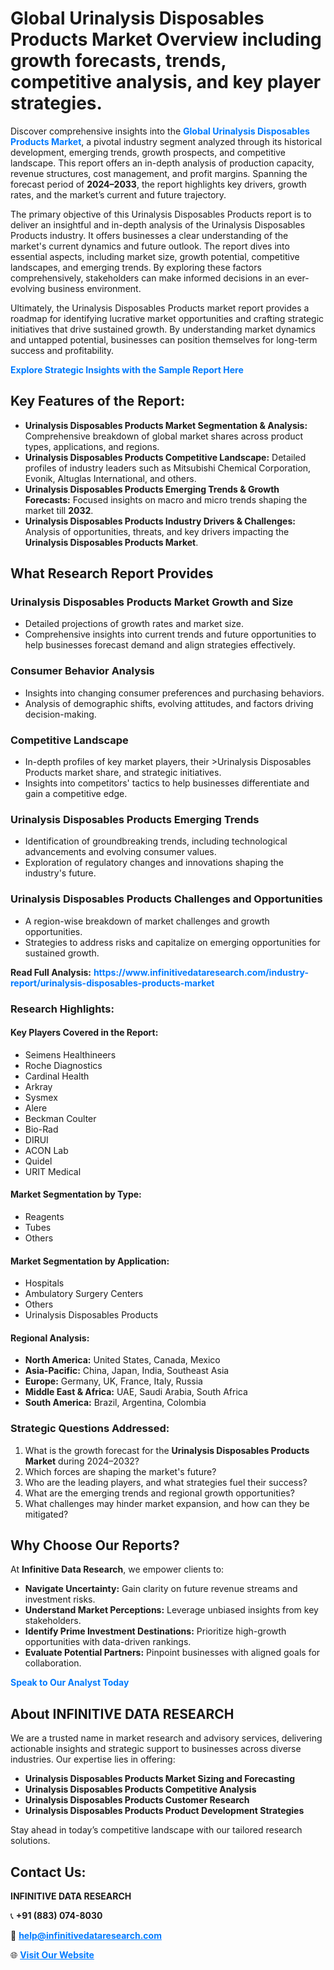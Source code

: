 <h1>Global Urinalysis Disposables Products Market Overview including growth forecasts, trends, competitive analysis, and key player strategies.</h1>
<p>
Discover comprehensive insights into the 
<a href="https://www.infinitivedataresearch.com/industry-report/urinalysis-disposables-products-market" rel="dofollow" style="color: #007BFF; text-decoration: none;"><strong>Global Urinalysis Disposables Products Market</strong></a>, a pivotal industry segment analyzed through its historical development, emerging trends, growth prospects, and competitive landscape. This report offers an in-depth analysis of production capacity, revenue structures, cost management, and profit margins. Spanning the forecast period of <strong>2024–2033</strong>, the report highlights key drivers, growth rates, and the market’s current and future trajectory.
</p>
<p>
The primary objective of this Urinalysis Disposables Products report is to deliver an insightful and in-depth analysis of the Urinalysis Disposables Products industry. It offers businesses a clear understanding of the market's current dynamics and future outlook. The report dives into essential aspects, including market size, growth potential, competitive landscapes, and emerging trends. By exploring these factors comprehensively, stakeholders can make informed decisions in an ever-evolving business environment.
</p>
<p>
Ultimately, the Urinalysis Disposables Products market report provides a roadmap for identifying lucrative market opportunities and crafting strategic initiatives that drive sustained growth. By understanding market dynamics and untapped potential, businesses can position themselves for long-term success and profitability.
</p>
<p>
<a href="https://www.infinitivedataresearch.com/request-sample/reportId=103311" style="color: #007BFF; text-decoration: none;"><strong>Explore Strategic Insights with the Sample Report Here</strong></a>
</p>

<h2>Key Features of the Report:</h2>
<ul>
<li><strong>Urinalysis Disposables Products Market Segmentation & Analysis:</strong> Comprehensive breakdown of global market shares across product types, applications, and regions.</li>
<li><strong>Urinalysis Disposables Products Competitive Landscape:</strong> Detailed profiles of industry leaders such as Mitsubishi Chemical Corporation, Evonik, Altuglas International, and others.</li>
<li><strong>Urinalysis Disposables Products Emerging Trends & Growth Forecasts:</strong> Focused insights on macro and micro trends shaping the market till <strong>2032</strong>.</li>
<li><strong>Urinalysis Disposables Products Industry Drivers & Challenges:</strong> Analysis of opportunities, threats, and key drivers impacting the <strong>Urinalysis Disposables Products Market</strong>.</li>
</ul>

<h2>What Research Report Provides</h2>
<h3>Urinalysis Disposables Products Market Growth and Size</h3>
<ul>
<li>Detailed projections of growth rates and market size.</li>
<li>Comprehensive insights into current trends and future opportunities to help businesses forecast demand and align strategies effectively.</li>
</ul>

<h3>Consumer Behavior Analysis</h3>
<ul>
<li>Insights into changing consumer preferences and purchasing behaviors.</li>
<li>Analysis of demographic shifts, evolving attitudes, and factors driving decision-making.</li>
</ul>

<h3>Competitive Landscape</h3>
<ul>
<li>In-depth profiles of key market players, their >Urinalysis Disposables Products market share, and strategic initiatives.</li>
<li>Insights into competitors' tactics to help businesses differentiate and gain a competitive edge.</li>
</ul>

<h3>Urinalysis Disposables Products Emerging Trends</h3>
<ul>
<li>Identification of groundbreaking trends, including technological advancements and evolving consumer values.</li>
<li>Exploration of regulatory changes and innovations shaping the industry's future.</li>
</ul>

<h3>Urinalysis Disposables Products Challenges and Opportunities</h3>
<ul>
<li>A region-wise breakdown of market challenges and growth opportunities.</li>
<li>Strategies to address risks and capitalize on emerging opportunities for sustained growth.</li>
</ul>
<p><strong>Read Full Analysis:</strong> <a href="https://www.infinitivedataresearch.com/industry-report/urinalysis-disposables-products-market" rel="dofollow" style="color: #007BFF; text-decoration: none;"><strong>https://www.infinitivedataresearch.com/industry-report/urinalysis-disposables-products-market</strong></a></p>
<h3>Research Highlights:</h3>
<h4>Key Players Covered in the Report:</h4>
<ul><li>Seimens Healthineers</li><li>Roche Diagnostics</li><li>Cardinal Health</li><li>Arkray</li><li>Sysmex</li><li>Alere</li><li>Beckman Coulter</li><li>Bio-Rad</li><li>DIRUI</li><li>ACON Lab</li><li>Quidel</li><li>URIT Medical</li></ul>
<h4>Market Segmentation by Type:</h4>
<ul><li>Reagents</li><li>Tubes</li><li>Others</li></ul>
<h4>Market Segmentation by Application:</h4>
<ul><li>Hospitals</li><li>Ambulatory Surgery Centers</li><li>Others</li><li>Urinalysis Disposables Products</li></ul>

<h4>Regional Analysis:</h4>
<ul>
<li><strong>North America:</strong> United States, Canada, Mexico</li>
<li><strong>Asia-Pacific:</strong> China, Japan, India, Southeast Asia</li>
<li><strong>Europe:</strong> Germany, UK, France, Italy, Russia</li>
<li><strong>Middle East & Africa:</strong> UAE, Saudi Arabia, South Africa</li>
<li><strong>South America:</strong> Brazil, Argentina, Colombia</li>
</ul>

<h3>Strategic Questions Addressed:</h3>
<ol>
<li>What is the growth forecast for the <strong>Urinalysis Disposables Products Market</strong> during 2024–2032?</li>
<li>Which forces are shaping the market's future?</li>
<li>Who are the leading players, and what strategies fuel their success?</li>
<li>What are the emerging trends and regional growth opportunities?</li>
<li>What challenges may hinder market expansion, and how can they be mitigated?</li>
</ol>

<h2>Why Choose Our Reports?</h2>
<p>At <strong>Infinitive Data Research</strong>, we empower clients to:</p>
<ul>
<li><strong>Navigate Uncertainty:</strong> Gain clarity on future revenue streams and investment risks.</li>
<li><strong>Understand Market Perceptions:</strong> Leverage unbiased insights from key stakeholders.</li>
<li><strong>Identify Prime Investment Destinations:</strong> Prioritize high-growth opportunities with data-driven rankings.</li>
<li><strong>Evaluate Potential Partners:</strong> Pinpoint businesses with aligned goals for collaboration.</li>
</ul>
<p><a href="https://www.infinitivedataresearch.com/industry-report/urinalysis-disposables-products-market" rel="dofollow" style="color: #007BFF; text-decoration: none;"><strong>Speak to Our Analyst Today</strong></a></p>

<h2>About INFINITIVE DATA RESEARCH</h2>
<p>We are a trusted name in market research and advisory services, delivering actionable insights and strategic support to businesses across diverse industries. Our expertise lies in offering:</p>
<ul>
<li><strong>Urinalysis Disposables Products Market Sizing and Forecasting</strong></li>
<li><strong>Urinalysis Disposables Products Competitive Analysis</strong></li>
<li><strong>Urinalysis Disposables Products Customer Research</strong></li>
<li><strong>Urinalysis Disposables Products Product Development Strategies</strong></li>
</ul>
<p>Stay ahead in today’s competitive landscape with our tailored research solutions.</p>

<h2>Contact Us:</h2>
<p><strong>INFINITIVE DATA RESEARCH</strong></p>
<p>📞 <strong>+91 (883) 074-8030</strong></p>
<p>📧 <strong><a href="mailto:help@infinitivedataresearch.com" style="color: #007BFF;">help@infinitivedataresearch.com</a></strong></p>
<p>🌐 <strong><a href="https://www.infinitivedataresearch.com" rel="dofollow" style="color: #007BFF;">Visit Our Website</a></strong></p>